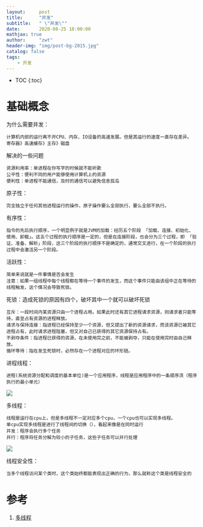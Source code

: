 ```yaml
---
layout:     post
title:      "并发"
subtitle:   " \"并发\""
date:       2020-08-25 18:00:00
mathjax: true
author:     "zwt"
header-img: "img/post-bg-2015.jpg"
catalog: false
tags:
    - 开发
---
```

* TOC
{:toc}
# 基础概念

为什么需要并发：
```
计算机内部的运行离不开CPU、内存、IO设备的高速发展。但是其运行的速度一直存在差异。
寄存器》高速缓存》主存》磁盘
```

解决的一些问题
```
资源利用率：单进程在你写字的时候就不能听歌
公平性：便利不同的用户能够使用计算机上的资源
便利性：单进程不能通信，及时的通信可以避免信息孤岛
```
原子性：
```
完全独立于任何其他进程运行的操作，原子操作要么全部执行，要么全部不执行。
```
有序性：
```
指令的先后执行顺序，一个明显例子就是JVM的加载：经历五个阶段 「加载、连接、初始化、使用、卸载」。这五个过程的执行顺序是一定的，但是在连接阶段，也会分为三个过程，即 「验证、准备、解析」阶段，这三个阶段的执行顺序不是确定的，通常交叉进行，在一个阶段的执行过程中会激活另一个阶段。
```
活跃性：
```
简单来说就是一件事情是否会发生
注意：如果一组线程中每个线程都在等待一个事件的发生，而这个事件只能由该组中正在等待的线程触发，这个情况会导致死锁。
```
死锁：造成死锁的原因有四个，破坏其中一个就可以破坏死锁
```
互斥：一段时间内某资源只由一个进程占用。如果此时还有其它进程请求资源，则请求者只能等待，直至占有资源的进程释放。
请求与保持连接：指进程已经保持至少一个资源，但又提出了新的资源请求，而该资源已被其它进程占有，此时请求进程阻塞，但又对自己已获得的其它资源保持占有。
不剥夺条件：指进程已获得的资源，在未使用完之前，不能被剥夺，只能在使用完时由自己释放。
循环等待：指在发生死锁时，必然存在一个进程对应的环形链。
```

进程线程：
```
进程(系统资源分配和调度的基本单位)是一个应用程序，线程是应用程序中的一条顺序流（程序执行的最小单元）
```
![](https://zwt0204.github.io//img/并发.png)

多线程：
```
线程是运行在cpu上，但是多线程不一定对应多个cpu，一个cpu也可以实现多线程。
单cpu实现多线程是进行了线程间的切换（），看起来像是在同时运行
并发：程序会执行多个任务
并行：程序将任务分解为较小的子任务，这些子任务可以并行处理
```
![](https://zwt0204.github.io//img/并发1.png)

线程安全性：
```
当多个线程访问某个类时，这个类始终都能表现出正确的行为，那么就称这个类是线程安全的
```



# 参考
1. [多线程](https://mp.weixin.qq.com/s/-neNTZtKIwYtnIqhlE6DFg)